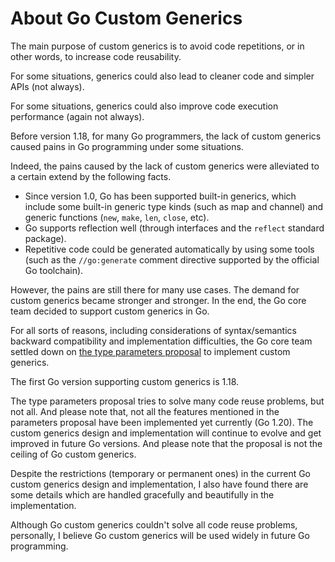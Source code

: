 
# About Go Custom Generics

The main purpose of custom generics is to avoid code repetitions,
or in other words, to increase code reusability.

For some situations, generics could also lead to cleaner code and simpler APIs
(not always).

For some situations, generics could also improve code execution performance
(again not always).

Before version 1.18, for many Go programmers, the lack of custom generics caused pains in Go programming under some situations.

Indeed, the pains caused by the lack of custom generics were alleviated to a certain extend by the following facts.

* Since version 1.0, Go has been supported built-in generics, which include some built-in generic type kinds (such as map and channel) and generic functions (`new`, `make`, `len`, `close`, etc).
* Go supports reflection well (through interfaces and the `reflect` standard package).
* Repetitive code could be generated automatically by using some tools (such as the `//go:generate` comment directive supported by the official Go toolchain).

However, the pains are still there for many use cases.
The demand for custom generics became stronger and stronger.
In the end, the Go core team decided to support custom generics in Go.

For all sorts of reasons, including considerations of syntax/semantics backward compatibility and implementation difficulties, the Go core team settled down on [the type parameters proposal](https://go.googlesource.com/proposal/+/refs/heads/master/design/43651-type-parameters.md) to implement custom generics.

<!--
https://dl.acm.org/doi/10.1145/3428217
https://dl.acm.org/doi/pdf/10.1145/3428217
-->

The first Go version supporting custom generics is 1.18.

The type parameters proposal tries to solve many code reuse problems, but not all.
And please note that, not all the features mentioned in the parameters proposal have been implemented yet currently (Go 1.20). The custom generics design and implementation will continue to evolve and get improved in future Go versions. And please note that the proposal is not the ceiling of Go custom generics.

Despite the restrictions (temporary or permanent ones) in the current Go custom generics design and implementation,
I also have found there are some details which are handled gracefully and beautifully in the implementation.

Although Go custom generics couldn't solve all code reuse problems,
personally, I believe Go custom generics will be used widely in future Go programming.

